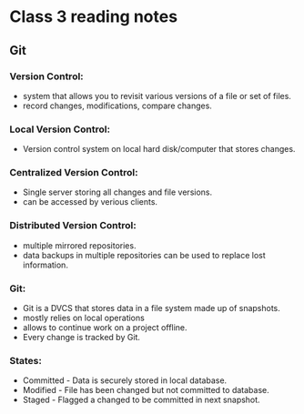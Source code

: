 # Class 3 reading notes

## Git

### Version Control:
* system that allows you to revisit various versions of a file or set of files.
* record changes, modifications, compare changes.

### Local Version Control:
* Version control system on local hard disk/computer that stores changes.

### Centralized Version Control:
* Single server storing all changes and file versions.
* can be accessed by verious clients.

### Distributed Version Control:
* multiple mirrored repositories.
* data backups in multiple repositories can be used to replace lost information.

### Git:
* Git is a DVCS that stores data in a file system made up of snapshots.
* mostly relies on local operations
* allows to continue work on a project offline.
* Every change is tracked by Git.

### States:
* Committed - Data is securely stored in local database.
* Modified - File has been changed but not committed to database.
* Staged - Flagged a changed to be committed in next snapshot.

